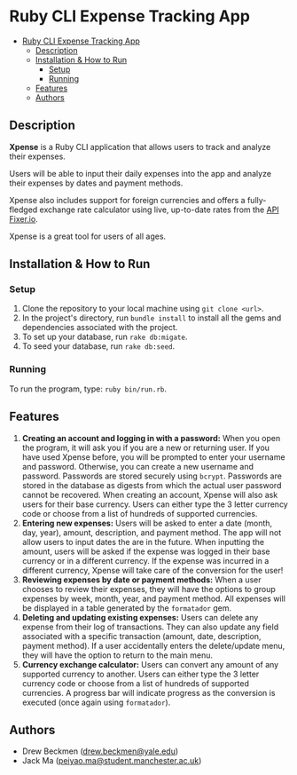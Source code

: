 # Ruby CLI Expense Tracking App

- [Ruby CLI Expense Tracking App](#ruby-cli-expense-tracking-app)
  - [Description](#description)
  - [Installation & How to Run](#installation--how-to-run)
    - [Setup](#setup)
    - [Running](#running)
  - [Features](#features)
  - [Authors](#authors)
  
## Description 
**Xpense** is a Ruby CLI application that allows users to track and analyze their expenses. 

Users will be able to input their daily expenses into the app and analyze their expenses by dates and payment methods. 

Xpense also includes support for foreign currencies and offers a fully-fledged exchange rate calculator using live, up-to-date rates from the [API Fixer.io](https://fixer.io). 

Xpense is a great tool for users of all ages.

## Installation & How to Run

### Setup
1. Clone the repository to your local machine using `git clone <url>`.
2. In the project's directory, run `bundle install` to install all the gems and dependencies associated with the project.
3. To set up your database, run `rake db:migate`. 
4. To seed your database, run `rake db:seed`.

### Running 
To run the program, type: `ruby bin/run.rb`.

## Features 

1. **Creating an account and logging in with a password:** When you open the program, it will ask you if you are a new or returning user. If you have used Xpense before, you will be prompted to enter your username and password. Otherwise, you can create a new username and password. Passwords are stored securely using `bcrypt`. Passwords are stored in the database as digests from which the actual user password cannot be recovered. When creating an account, Xpense will also ask users for their base currency. Users can either type the 3 letter currency code or choose from a list of hundreds of supported currencies.
2. **Entering new expenses:** Users will be asked to enter a date (month, day, year), amount, description, and payment method. The app will not allow users to input dates the are in the future. When inputting the amount, users will be asked if the expense was logged in their base currency or in a different currency. If the expense was incurred in a different currency, Xpense will take care of the conversion for the user!
3. **Reviewing expenses by date or payment methods:** When a user chooses to review their expenses, they will have the options to group expenses by week, month, year, and payment method. All expenses will be displayed in a table generated by the `formatador` gem. 
4. **Deleting and updating existing expenses:** Users can delete any expense from their log of transactions. They can also update any field associated with a specific transaction (amount, date, description, payment method). If a user accidentally enters the delete/update menu, they will have the option to return to the main menu. 
5. **Currency exchange calculator:** Users can convert any amount of any supported currency to another. Users can either type the 3 letter currency code or choose from a list of hundreds of supported currencies. A progress bar will indicate progress as the conversion is executed (once again using `formatador`).

## Authors 
* Drew Beckmen (drew.beckmen@yale.edu)
* Jack Ma (peiyao.ma@student.manchester.ac.uk)

